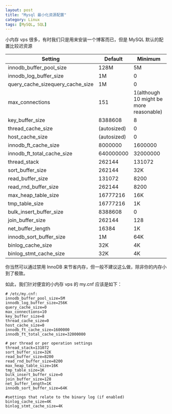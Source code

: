 ```yaml
---
layout: post
title: "Mysql 最小化资源配置"
category: Linux
tags: [MySQL, SQL]
---
```


小内存 vps 很多，有时我们只是用来安装一个博客而已，但是 MySQL 默认的配置比较迟资源

|Setting|Default|Minimum|
|---|---|---|
|innodb_buffer_pool_size|128M|5M|
|innodb_log_buffer_size|1M|0|
|query_cache_sizequery_cache_size|1M|0|
|max_connections|151|1(although 10 might be more reasonable)|
|key_buffer_size|8388608|8|
|thread_cache_size|(autosized)|0|
|host_cache_size|(autosized)|0|
|innodb_ft_cache_size|8000000|1600000|
|innodb_ft_total_cache_size|640000000|32000000|
|thread_stack|262144|131072|
|sort_buffer_size|262144|32K|
|read_buffer_size|131072|8200|
|read_rnd_buffer_size|262144|8200|
|max_heap_table_size|16777216|16K|
|tmp_table_size|16777216|1K|
|bulk_insert_buffer_size|8388608|0|
|join_buffer_size|262144|128|
|net_buffer_length|16384|1K|
|innodb_sort_buffer_size|1M|64K|
|binlog_cache_size|32K|4K|
|binlog_stmt_cache_size|32K|4K|

你当然可以通过禁用 InnoDB 来节省内存，但一般不建议这么做，除非你的内存小到了极致。

如此，我们针对便宜的小内存 vps 的 my.cnf 应该是如下：

```mysql
# /etc/my.cnf:
innodb_buffer_pool_size=5M
innodb_log_buffer_size=256K
query_cache_size=0
max_connections=10
key_buffer_size=8
thread_cache_size=0
host_cache_size=0
innodb_ft_cache_size=1600000
innodb_ft_total_cache_size=32000000

# per thread or per operation settings
thread_stack=131072
sort_buffer_size=32K
read_buffer_size=8200
read_rnd_buffer_size=8200
max_heap_table_size=16K
tmp_table_size=1K
bulk_insert_buffer_size=0
join_buffer_size=128
net_buffer_length=1K
innodb_sort_buffer_size=64K

#settings that relate to the binary log (if enabled)
binlog_cache_size=4K
binlog_stmt_cache_size=4K

```
